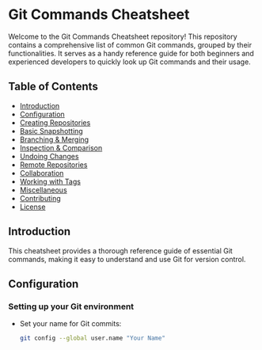 # Git Commands Cheatsheet

Welcome to the Git Commands Cheatsheet repository! This repository contains a comprehensive list of common Git commands, grouped by their functionalities. It serves as a handy reference guide for both beginners and experienced developers to quickly look up Git commands and their usage.

## Table of Contents
- [Introduction](#introduction)
- [Configuration](#configuration)
- [Creating Repositories](#creating-repositories)
- [Basic Snapshotting](#basic-snapshotting)
- [Branching & Merging](#branching--merging)
- [Inspection & Comparison](#inspection--comparison)
- [Undoing Changes](#undoing-changes)
- [Remote Repositories](#remote-repositories)
- [Collaboration](#collaboration)
- [Working with Tags](#working-with-tags)
- [Miscellaneous](#miscellaneous)
- [Contributing](#contributing)
- [License](#license)

## Introduction

This cheatsheet provides a thorough reference guide of essential Git commands, making it easy to understand and use Git for version control.

## Configuration

### Setting up your Git environment
- Set your name for Git commits:
  ```sh
  git config --global user.name "Your Name"
